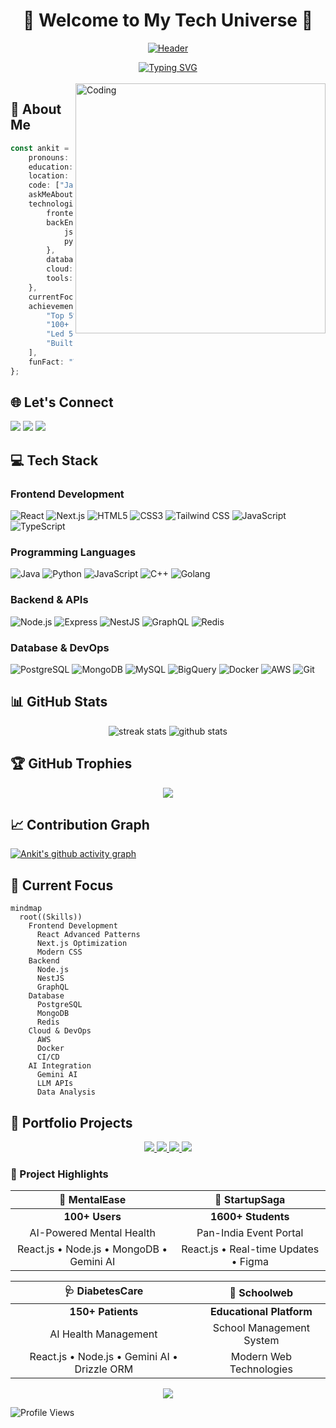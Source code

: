 # <div align="center">🌟 Welcome to My Tech Universe 🌟</div>

<div align="center">
  
[![Header](https://capsule-render.vercel.app/api?type=waving&color=gradient&customColorList=6,11,20&height=300&section=header&text=Ankit%20Kumar%20Ranjan&fontSize=80&fontAlignY=35&desc=Full%20Stack%20Developer%20|%20AI%20Enthusiast%20|%20Innovation%20Leader&descAlignY=55&animation=twinkling&fontColor=ffffff)](https://github.com/inevitable-ank)

</div>

<div align="center">
  <a href="https://git.io/typing-svg">
    <img src="https://readme-typing-svg.demolab.com?font=Fira+Code&weight=600&size=28&duration=4000&pause=1000&color=6AD3F5&center=true&vCenter=true&random=false&width=635&lines=Full+Stack+Developer;React+Enthusiast;Tech+Innovation+Passionate;Problem+Solver;Always+Learning+New+Technologies" alt="Typing SVG" />
  </a>
</div>

<br/>


<img align="right" alt="Coding" width="400" src="https://www.lambdatest.com/resources/images/news24.gif">



## 💫 About Me
```typescript
const ankit = {
    pronouns: "he" | "him",
    education: "B.Tech in Electronics & Telecommunication @ Army Institute of Technology",
    location: "Pune, India",
    code: ["JavaScript", "TypeScript", "Python", "Java", "C++", "Golang", "Dart"],
    askMeAbout: ["full stack development", "react", "node.js", "system design", "startups"],
    technologies: {
        frontend: ["React", "Next.js", "HTML5", "CSS3", "Tailwind CSS", "Flutter"],
        backEnd: {
            js: ["Node.js", "Express", "NestJS", "GraphQL"],
            python: ["FastAPI", "Data Analysis"]
        },
        databases: ["PostgreSQL", "MongoDB", "MySQL", "Redis", "BigQuery"],
        cloud: ["AWS", "Docker", "CloudFront", "S3"],
        tools: ["Git", "Figma", "Jest", "Swagger", "Postman"]
    },
    currentFocus: "Building Scalable Full-Stack Applications & AI Integration",
    achievements: [
        "Top 5% in JEE Advanced",
        "100+ DSA problems solved",
        "Led 5+ startup events for 300+ entrepreneurs",
        "Built apps serving 100+ users"
    ],
    funFact: "Transformed a simple idea into a platform serving 1600+ students across India! 🚀"
};
```

## 🌐 Let's Connect
<p align="left">
<a href="https://www.linkedin.com/in/ankit-kumar-ranjan-107244226"><img src="https://img.shields.io/badge/LinkedIn-0077B5?style=for-the-badge&logo=linkedin&logoColor=white"/></a>
<a href="mailto:inevitableank@gmail.com"><img src="https://img.shields.io/badge/Gmail-D14836?style=for-the-badge&logo=gmail&logoColor=white"/></a>
<a href="https://github.com/inevitable-ank"><img src="https://img.shields.io/badge/GitHub-100000?style=for-the-badge&logo=github&logoColor=white"/></a>
</p>

## 💻 Tech Stack

### Frontend Development
![React](https://img.shields.io/badge/React-20232A?style=for-the-badge&logo=react&logoColor=61DAFB)
![Next.js](https://img.shields.io/badge/Next.js-000000?style=for-the-badge&logo=next.js&logoColor=white)
![HTML5](https://img.shields.io/badge/HTML5-E34F26?style=for-the-badge&logo=html5&logoColor=white)
![CSS3](https://img.shields.io/badge/CSS3-1572B6?style=for-the-badge&logo=css3&logoColor=white)
![Tailwind CSS](https://img.shields.io/badge/Tailwind_CSS-38B2AC?style=for-the-badge&logo=tailwind-css&logoColor=white)
![JavaScript](https://img.shields.io/badge/JavaScript-F7DF1E?style=for-the-badge&logo=javascript&logoColor=black)
![TypeScript](https://img.shields.io/badge/TypeScript-007ACC?style=for-the-badge&logo=typescript&logoColor=white)

### Programming Languages
![Java](https://img.shields.io/badge/Java-ED8B00?style=for-the-badge&logo=openjdk&logoColor=white)
![Python](https://img.shields.io/badge/Python-3776AB?style=for-the-badge&logo=python&logoColor=white)
![JavaScript](https://img.shields.io/badge/JavaScript-F7DF1E?style=for-the-badge&logo=javascript&logoColor=black)
![C++](https://img.shields.io/badge/C%2B%2B-00599C?style=for-the-badge&logo=c%2B%2B&logoColor=white)
![Golang](https://img.shields.io/badge/Go-00ADD8?style=for-the-badge&logo=go&logoColor=white)

### Backend & APIs
![Node.js](https://img.shields.io/badge/Node.js-43853D?style=for-the-badge&logo=node.js&logoColor=white)
![Express](https://img.shields.io/badge/Express.js-404D59?style=for-the-badge)
![NestJS](https://img.shields.io/badge/NestJS-E0234E?style=for-the-badge&logo=nestjs&logoColor=white)
![GraphQL](https://img.shields.io/badge/GraphQL-E10098?style=for-the-badge&logo=graphql&logoColor=white)
![Redis](https://img.shields.io/badge/Redis-DC382D?style=for-the-badge&logo=redis&logoColor=white)

### Database & DevOps
![PostgreSQL](https://img.shields.io/badge/PostgreSQL-316192?style=for-the-badge&logo=postgresql&logoColor=white)
![MongoDB](https://img.shields.io/badge/MongoDB-4EA94B?style=for-the-badge&logo=mongodb&logoColor=white)
![MySQL](https://img.shields.io/badge/MySQL-00000F?style=for-the-badge&logo=mysql&logoColor=white)
![BigQuery](https://img.shields.io/badge/BigQuery-4285F4?style=for-the-badge&logo=google-cloud&logoColor=white)
![Docker](https://img.shields.io/badge/Docker-2496ED?style=for-the-badge&logo=docker&logoColor=white)
![AWS](https://img.shields.io/badge/AWS-FF9900?style=for-the-badge&logo=amazon-aws&logoColor=white)
![Git](https://img.shields.io/badge/Git-F05032?style=for-the-badge&logo=git&logoColor=white)

## 📊 GitHub Stats
<div align="center">
  <img src="https://github-readme-streak-stats.herokuapp.com/?user=inevitable-ank&theme=tokyonight&hide_border=true" alt="streak stats"/>
  <img src="https://github-readme-stats.vercel.app/api?username=inevitable-ank&show_icons=true&theme=tokyonight&hide_border=true" alt="github stats"/>
</div>

## 🏆 GitHub Trophies
<div align="center">
  <img src="https://github-profile-trophy.vercel.app/?username=inevitable-ank&theme=discord&no-frame=true&column=7"/>
</div>

## 📈 Contribution Graph
[![Ankit's github activity graph](https://github-readme-activity-graph.vercel.app/graph?username=inevitable-ank&theme=tokyo-night)](https://github.com/ashutosh00710/github-readme-activity-graph)

## 🎯 Current Focus
```mermaid
mindmap
  root((Skills))
    Frontend Development
      React Advanced Patterns
      Next.js Optimization
      Modern CSS
    Backend
      Node.js
      NestJS
      GraphQL
    Database
      PostgreSQL
      MongoDB
      Redis
    Cloud & DevOps
      AWS
      Docker
      CI/CD
    AI Integration
      Gemini AI
      LLM APIs
      Data Analysis
```

## 🎨 Portfolio Projects

<div align="center">
  <a href="https://github.com/inevitable-ank/MentalEase">
    <img src="https://github-readme-stats.vercel.app/api/pin/?username=inevitable-ank&repo=MentalEase&theme=tokyonight&hide_border=false" />
  </a>
  <a href="https://github.com/inevitable-ank/StartupSaga">
    <img src="https://github-readme-stats.vercel.app/api/pin/?username=inevitable-ank&repo=StartupSaga&theme=tokyonight&hide_border=false" />
  </a>
  <a href="https://github.com/inevitable-ank/DiabetesCare">
    <img src="https://github-readme-stats.vercel.app/api/pin/?username=inevitable-ank&repo=DiabetesCare&theme=tokyonight&hide_border=false" />
  </a>
  <a href="https://github.com/inevitable-ank/Schoolweb">
    <img src="https://github-readme-stats.vercel.app/api/pin/?username=inevitable-ank&repo=Schoolweb&theme=tokyonight&hide_border=false" />
  </a>
</div>

### 🚀 Project Highlights

<div align="center">

| 🧠 **MentalEase** | 🎯 **StartupSaga** |
|:---:|:---:|
| **100+ Users** | **1600+ Students** |
| AI-Powered Mental Health | Pan-India Event Portal |
| React.js • Node.js • MongoDB • Gemini AI | React.js • Real-time Updates • Figma |

| 🩺 **DiabetesCare** | 🏫 **Schoolweb** |
|:---:|:---:|
| **150+ Patients** | **Educational Platform** |
| AI Health Management | School Management System |
| React.js • Node.js • Gemini AI • Drizzle ORM | Modern Web Technologies |

</div>


<div align="center">
  <img src="https://capsule-render.vercel.app/api?type=waving&color=gradient&height=100&section=footer"/>
</div>

![Profile Views](https://komarev.com/ghpvc/?username=inevitable-ank&color=blueviolet)
